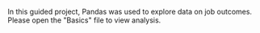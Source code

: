 In this guided project, Pandas was used to explore data on job outcomes. Please open the "Basics" file to view analysis. 
